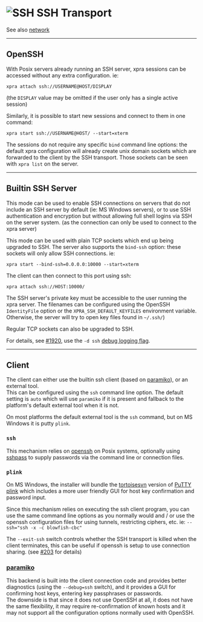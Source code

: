 # ![SSH](https://xpra.org/icons/ssh.png) SSH Transport

See also [network](./README.md)

***

## OpenSSH
With Posix servers already running an SSH server, xpra sessions can be accessed without any extra configuration. ie:
```
xpra attach ssh://USERNAME@HOST/DISPLAY
```
(the `DISPLAY` value may be omitted if the user only has a single active session)

Similarly, it is possible to start new sessions and connect to them in one command:
```
xpra start ssh://USERNAME@HOST/ --start=xterm
```

The sessions do not require any specific `bind` command line options: the default xpra configuration will already create unix domain sockets which are forwarded to the client by the SSH transport. Those sockets can be seen with `xpra list` on the server.

***

## Builtin SSH Server
This mode can be used to enable SSH connections on servers that do not include an SSH server by default (ie: MS Windows servers), or to use SSH authentication and encryption but without allowing full shell logins via SSH on the server system. (as the connection can only be used to connect to the xpra server)

This mode can be used with plain TCP sockets which end up being upgraded to SSH. The server also supports the `bind-ssh` option: these sockets will only allow SSH connections. ie:
```
xpra start --bind-ssh=0.0.0.0:10000 --start=xterm
```
The client can then connect to this port using ssh:
```
xpra attach ssh://HOST:10000/
```
The SSH server's private key must be accessible to the user running the xpra server. The filenames can be configured using the OpenSSH `IdentityFile` option or the `XPRA_SSH_DEFAULT_KEYFILES` environment variable. Otherwise, the server will try to open key files found in `~/.ssh/`)

Regular TCP sockets can also be upgraded to SSH.

For details, see [#1920](https://github.com/Xpra-org/xpra/issues/1920), use the `-d ssh` [debug logging flag](../Usage/Logging.md).

***

## Client

The client can either use the builtin ssh client (based on [paramiko](http://www.paramiko.org/)), or an external tool. \
This can be configured using the `ssh` command line option. The default setting is `auto` which will use `paramiko` if it is present and fallback to the platform's default external tool when it is not.

On most platforms the default external tool is the `ssh` command, but on MS Windows it is putty `plink`.

### `ssh`
This mechanism relies on [openssh](https://www.openssh.com/) on Posix systems, optionally using [sshpass](https://sourceforge.net/projects/sshpass/) to supply passwords via the command line or connection files.

### `plink`
On MS Windows, the installer will bundle the [tortoisesvn](https://tortoisesvn.net/) version of [PuTTY plink](https://www.chiark.greenend.org.uk/~sgtatham/putty/latest.html) which includes a more user friendly GUI for host key confirmation and password input.

Since this mechanism relies on executing the ssh client program, you can use the same command line options as you normally would and / or use the openssh configuration files for using tunnels, restricting ciphers, etc.
ie: `--ssh="ssh -x -c blowfish-cbc"`

The `--exit-ssh` switch controls whether the SSH transport is killed when the client terminates, this can be useful if openssh is setup to use connection sharing. (see [#203](../https://github.com/Xpra-org/xpra/issues/203) for details)

### [paramiko](http://www.paramiko.org/)

This backend is built into the client connection code and provides better diagnostics (using the `--debug=ssh` switch), and it provides a GUI for confirming host keys, entering key passphrases or passwords.\
The downside is that since it does not use OpenSSH at all, it does not have the same flexibility, it may require re-confirmation of known hosts and it may not support all the configuration options normally used with OpenSSH.
